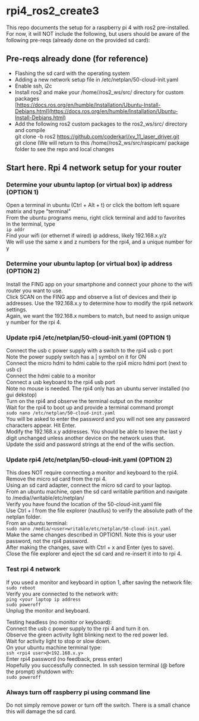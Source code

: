 # rpi4_ros2_create3

This repo documents the setup for a raspberry pi 4 with ros2 pre-installed. For now, it will NOT include the following, but users should be aware of the following pre-reqs (already done on the provided sd card):

## Pre-reqs already done (for reference)

- Flashing the sd card with the operating system  
- Adding a new network setup file in /etc/netplan/50-cloud-init.yaml  
- Enable ssh, i2c  
- Install ros2 and make your /home/<user>/ros2_ws/src/ directory for custom packages  
  [https://docs.ros.org/en/humble/Installation/Ubuntu-Install-Debians.html](https://docs.ros.org/en/humble/Installation/Ubuntu-Install-Debians.html)  
- Add the following ros2 custom packages to the ros2_ws/src/ directory and compile  
  git clone -b ros2 https://github.com/coderkarl/xv_11_laser_driver.git  
  git clone <raspicam2 url> (We will return to this /home/<user>/ros2_ws/src/raspicam/ package folder to see the repo and local changes
  
## Start here. Rpi 4 network setup for your router

### Determine your ubuntu laptop (or virtual box) ip address (OPTION 1)

Open a terminal in ubuntu (Ctrl + Alt + t) or click the bottom left square matrix and type "terminal"  
From the ubuntu programs menu, right click terminal and add to favorites  
In the terminal, type  
`ip addr`  
Find your wifi (or ethernet if wired) ip address, likely 192.168.x.y/z  
We will use the same x and z numbers for the rpi4, and a unique number for y  

### Determine your ubuntu laptop (or virtual box) ip address (OPTION 2)

Install the FING app on your smartphone and connect your phone to the wifi router you want to use.  
Click SCAN on the FING app and observe a list of devices and their ip addresses.
Use the 192.168.x.y to determine how to modify the rpi4 network settings.  
Again, we want the 192.168.x numbers to match, but need to assign unique y number for the rpi 4.  

### Update rpi4 /etc/netplan/50-cloud-init.yaml (OPTION 1)

Connect the usb c power supply with a switch to the rpi4 usb c port  
Note the power supply switch has a | symbol on it for ON  
Connect the micro hdmi to hdmi cable to the rpi4 micro hdmi port (next to usb c)  
Connect the hdmi cable to a monitor  
Connect a usb keyboard to the rpi4 usb port  
Note no mouse is needed. The rpi4 only has an ubuntu server installed (no gui dekstop)  
Turn on the rpi4 and observe the terminal output on the monitor  
Wait for the rpi4 to boot up and provide a terminal command prompt  
`sudo nano /etc/netplan/50-cloud-init.yaml`  
You will be asked to enter the password and you will not see any password characters appear. Hit Enter.  
Modify the 192.168.x.y addresses. You should be able to leave the last y digit unchanged unless another device on the network uses that.  
Update the ssid and password strings at the end of the wifis section.  

### Update rpi4 /etc/netplan/50-cloud-init.yaml (OPTION 2)

This does NOT require connecting a monitor and keyboard to the rpi4.  
Remove the micro sd card from the rpi 4.  
Using an sd card adapter, connect the micro sd card to your laptop.  
From an ubuntu machine, open the sd card writable partition and navigate to /media/<user>/writable/etc/netplan/  
Verify you have found the location of the 50-cloud-init.yaml file  
Use Ctrl + l from the file explorer (nautilus) to verify the absolute path of the netplan folder.  
From an ubuntu terminal:  
`sudo nano /media/<user>writable/etc/netplan/50-cloud-init.yaml`  
Make the same changes described in OPTION1. Note this is your user password, not the rpi4 password.  
After making the changes, save with Ctrl + x and Enter (yes to save).  
Close the file explorer and eject the sd card and re-insert it into to rpi 4.  

### Test rpi 4 network

If you used a monitor and keyboard in option 1, after saving the network file:  
`sudo reboot`  
Verify you are connected to the network with:  
`ping <your laptop ip address`  
`sudo poweroff`  
Unplug the monitor and keyboard.  

Testing headless (no monitor or keyboard):  
Connect the usb c power supply to the rpi 4 and turn it on.  
Observe the green activity light blinking next to the red power led.  
Wait for activity light to stop or slow down.  
On your ubuntu machine terminal type:  
`ssh <rpi4 user>@<192.168.x.y>`  
Enter rpi4 password (no feedback, press enter)  
Hopefully you successfully connected.
In ssh session terminal (<rpi user>@<rpi hostname> before the prompt) shutdown with:  
`sudo poweroff`  

### Always turn off raspberry pi using command line

Do not simply remove power or turn off the switch. There is a small chance this will damage the sd card.  
